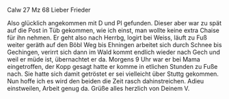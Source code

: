  Calw 27 Mz 68
Lieber Frieder

Also glücklich angekommen mit D und Pl gefunden. Dieser aber war zu spät auf die Post in Tüb gekommen, wie ich einst, man wollte keine extra Chaise für ihn nehmen. Er geht also nach Herrbg, logirt bei Weiss, läuft zu Fuß weiter geräth auf den Böbl Weg bis Ehningen arbeitet sich durch Schnee bis Gechingen, verirrt sich dann im Wald kommt endlich wieder nach Gech und weil er müde ist, übernachtet er da. Morgens 9 Uhr war er bei Mama eingetroffen, der Kopp gesagt hatte er komme in etlichen Stunden zu Fuße nach. Sie hatte sich damit getröstet er sei vielleicht über Stuttg gekommen. 
Nun hoffe ich es wird den beiden die Zeit rasch dahinstreichen. Adieu einstweilen, Arbeit genug da. Grüße alles herzlich
 von Deinem V.
